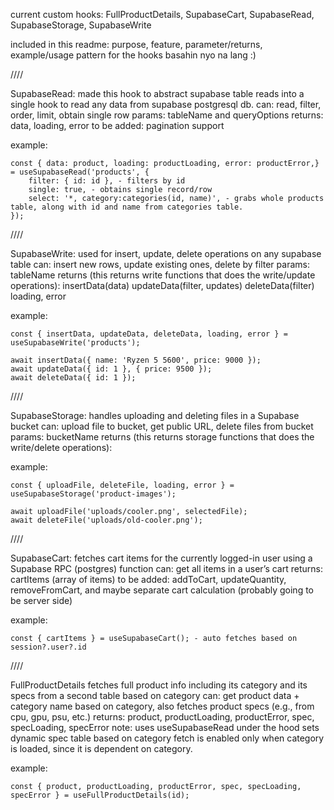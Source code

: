 current custom hooks: FullProductDetails, SupabaseCart, SupabaseRead, SupabaseStorage, SupabaseWrite

included in this readme: purpose, feature, parameter/returns, example/usage pattern for the hooks
basahin nyo na lang :)

////

SupabaseRead: made this hook to abstract supabase table reads into a single hook to read any data from supabase postgresql db.
can: read, filter, order, limit, obtain single row
params: tableName and queryOptions
returns: data, loading, error
to be added: pagination support

example:

    const { data: product, loading: productLoading, error: productError,} = useSupabaseRead('products', {
        filter: { id: id }, - filters by id
        single: true, - obtains single record/row
        select: '*, category:categories(id, name)', - grabs whole products table, along with id and name from categories table.
    });

////

SupabaseWrite: used for insert, update, delete operations on any supabase table
can: insert new rows, update existing ones, delete by filter
params: tableName
returns (this returns write functions that does the write/update operations):
insertData(data)
updateData(filter, updates)
deleteData(filter)
loading, error

example:

    const { insertData, updateData, deleteData, loading, error } = useSupabaseWrite('products');

    await insertData({ name: 'Ryzen 5 5600', price: 9000 });
    await updateData({ id: 1 }, { price: 9500 });
    await deleteData({ id: 1 });

////

SupabaseStorage: handles uploading and deleting files in a Supabase bucket
can: upload file to bucket, get public URL, delete files from bucket
params: bucketName
returns (this returns storage functions that does the write/delete operations):

example:

    const { uploadFile, deleteFile, loading, error } = useSupabaseStorage('product-images');

    await uploadFile('uploads/cooler.png', selectedFile);
    await deleteFile('uploads/old-cooler.png');

////

SupabaseCart: fetches cart items for the currently logged-in user using a Supabase RPC (postgres) function
can: get all items in a user’s cart
returns: cartItems (array of items)
to be added: addToCart, updateQuantity, removeFromCart, and maybe separate cart calculation (probably going to be server side)

example:

    const { cartItems } = useSupabaseCart(); - auto fetches based on session?.user?.id

////

FullProductDetails fetches full product info including its category and its specs from a second table based on category
can: get product data + category name based on category, also fetches product specs (e.g., from cpu, gpu, psu, etc.)
returns: product, productLoading, productError, spec, specLoading, specError
note: uses useSupabaseRead under the hood sets dynamic spec table based on category
fetch is enabled only when category is loaded, since it is dependent on category.

example:

    const { product, productLoading, productError, spec, specLoading, specError } = useFullProductDetails(id);
